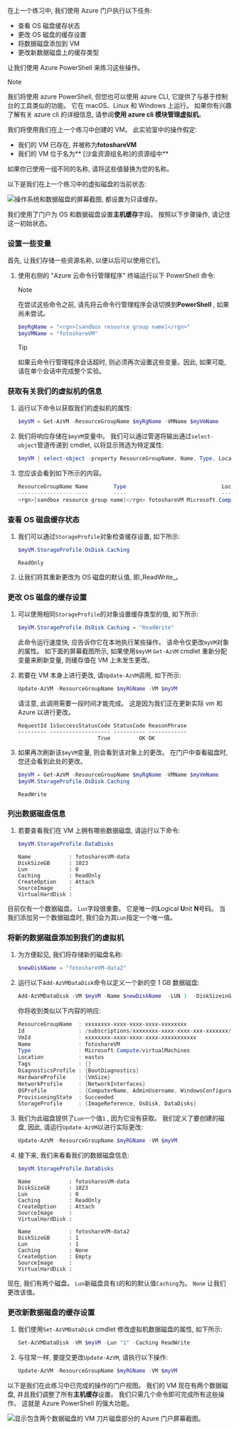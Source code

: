 在上一个练习中, 我们使用 Azure 门户执行以下任务:

- 查看 OS 磁盘缓存状态
- 更改 OS 磁盘的缓存设置
- 将数据磁盘添加到 VM
- 更改新数据磁盘上的缓存类型

让我们使用 Azure PowerShell 来练习这些操作。 

> [!NOTE]
> 我们将使用 azure PowerShell, 但您也可以使用 azure CLI, 它提供了与基于控制台的工具类似的功能。 它在 macOS、Linux 和 Windows 上运行。 如果你有兴趣了解有关 azure cli 的详细信息, 请参阅**使用 azure cli 模块管理虚拟机**。

我们将使用我们在上一个练习中创建的 VM。 此实验室中的操作假定:

- 我们的 VM 已存在, 并被称为**fotoshareVM**
- 我们的 VM 位于名为** <rgn>[沙盒资源组名称]</rgn>的资源组中**

如果你已使用一组不同的名称, 请将这些值替换为您的名称。

以下是我们在上一个练习中的虚拟磁盘的当前状态:

![操作系统和数据磁盘的屏幕截图, 都设置为只读缓存。](../media/disks-final-config-portal.PNG)

我们使用了门户为 OS 和数据磁盘设置**主机缓存**字段。 按照以下步骤操作, 请记住这一初始状态。

### <a name="set-up-some-variables"></a>设置一些变量

首先, 让我们存储一些资源名称, 以便以后可以使用它们。

1. 使用右侧的 "Azure 云命令行管理程序" 终端运行以下 PowerShell 命令:

    > [!NOTE]
    > 在尝试这些命令之前, 请先将云命令行管理程序会话切换到**PowerShell** , 如果尚未尝试。
    
    ```powershell
    $myRgName = "<rgn>[sandbox resource group name]</rgn>"
    $myVMName = "fotoshareVM"
    ```
    
    > [!TIP]
    > 如果云命令行管理程序会话超时, 则必须再次设置这些变量。因此, 如果可能, 请在单个会话中完成整个实验。
    
### <a name="get-info-about-our-vm"></a>获取有关我们的虚拟机的信息

1. 运行以下命令以获取我们的虚拟机的属性:

    ```powershell
    $myVM = Get-AzVM -ResourceGroupName $myRgName -VMName $myVmName
    ```
    
1. 我们将响应存储在`$myVM`变量中。 我们可以通过管道将输出通过`select-object`管道传递到 cmdlet, 以将显示筛选为特定属性:

    ```powershell
    $myVM | select-object -property ResourceGroupName, Name, Type, Location
    ```
    
1. 您应该会看到如下所示的内容。

    ```powershell
    ResourceGroupName Name        Type                              Location
    ----------------- ----        ----                              --------
    <rgn>[sandbox resource group name]</rgn> fotoshareVM Microsoft.Compute/virtualMachines eastus
    ```
    
### <a name="view-os-disk-cache-status"></a>查看 OS 磁盘缓存状态

1. 我们可以通过`StorageProfile`对象检查缓存设置, 如下所示:

    ```powershell
    $myVM.StorageProfile.OsDisk.Caching
    ```

    ```output
    ReadOnly
    ```
   
1. 让我们将其重新更改为 OS 磁盘的默认值, 即_ReadWrite_。

### <a name="change-the-cache-settings-of-the-os-disk"></a>更改 OS 磁盘的缓存设置

1. 可以使用相同`StorageProfile`的对象设置缓存类型的值, 如下所示:

    ```powershell
    $myVM.StorageProfile.OsDisk.Caching = "ReadWrite"
    ```
    
    此命令运行速度快, 应告诉你它在本地执行某些操作。 该命令仅更改`myVM`对象的属性。 如下面的屏幕截图所示, 如果使用`$myVM` `Get-AzVM` cmdlet 重新分配变量来刷新变量, 则缓存值在 VM 上未发生更改。

1. 若要在 VM 本身上进行更改, 请`Update-AzVM`调用, 如下所示:

    ```powershell
    Update-AzVM -ResourceGroupName $myRGName -VM $myVM
    ```
    
    请注意, 此调用需要一段时间才能完成。 这是因为我们正在更新实际 vm 和 Azure 以进行更改。

    ```output
    RequestId IsSuccessStatusCode StatusCode ReasonPhrase
    --------- ------------------- ---------- ------------
                             True         OK OK
    ```
    
1. 如果再次刷新该`$myVM`变量, 则会看到该对象上的更改。 在门户中查看磁盘时, 您还会看到此处的更改。 

    ```powershell
    $myVM = Get-AzVM -ResourceGroupName $myRgName -VMName $myVmName
    $myVM.StorageProfile.OsDisk.Caching
    ```
    
    ```output
    ReadWrite
    ```
    
### <a name="list-data-disk-info"></a>列出数据磁盘信息

1. 若要查看我们在 VM 上拥有哪些数据磁盘, 请运行以下命令:

    ```powershell
    $myVM.StorageProfile.DataDisks
    ```
    
    ```output
    Name            : fotosharesVM-data
    DiskSizeGB      : 1023
    Lun             : 0
    Caching         : ReadOnly
    CreateOption    : Attach
    SourceImage     :
    VirtualHardDisk :
    ```
    
目前仅有一个数据磁盘。 `Lun`字段很重要。 它是唯一的**L**ogical **U**nit **N**号码。 当我们添加另一个数据磁盘时, 我们会为其`Lun`指定一个唯一值。

### <a name="add-a-new-data-disk-to-our-vm"></a>将新的数据磁盘添加到我们的虚拟机

1. 为方便起见, 我们将存储新的磁盘名称:

    ```powershell
    $newDiskName = "fotoshareVM-data2"
    ```
    
1. 运行以下`Add-AzVMDataDisk`命令以定义一个新的空 1 GB 数据磁盘:

    ```powershell
    Add-AzVMDataDisk -VM $myVM -Name $newDiskName  -LUN 1  -DiskSizeinGB 1 -CreateOption Empty
    ```
    你将收到类似以下内容的响应:

    ```powershell
    ResourceGroupName  : xxxxxxxx-xxxx-xxxx-xxxx-xxxxxxxx
    Id                 : /subscriptions/xxxxxxxx-xxxx-xxxx-xxx-xxxxxxx/resourceGroups/<rgn>[sandbox resource group name]</rgn>/providers/Microsoft.Compute/virtualMachines/fotoshareVM
    VmId               : xxxxxxxx-xxxx-xxxx-xxxx-xxxxxxxxxxx
    Name               : fotoshareVM
    Type               : Microsoft.Compute/virtualMachines
    Location           : eastus
    Tags               : {}
    DiagnosticsProfile : {BootDiagnostics}
    HardwareProfile    : {VmSize}
    NetworkProfile     : {NetworkInterfaces}
    OSProfile          : {ComputerName, AdminUsername, WindowsConfiguration, Secrets}
    ProvisioningState  : Succeeded
    StorageProfile     : {ImageReference, OsDisk, DataDisks}
    ```
    
1. 我们为此磁盘提供了`Lun`一个值`1` , 因为它没有获取。 我们定义了要创建的磁盘, 因此, 请运行`Update-AzVM`以进行实际更改:

    ```powershell
    Update-AzVM -ResourceGroupName $myRGName -VM $myVM
    ```
    
1. 接下来, 我们来看看我们的数据磁盘信息:

    ```powershell
    $myVM.StorageProfile.DataDisks
    ```
    
    ```output
    Name            : fotosharesVM-data
    DiskSizeGB      : 1023
    Lun             : 0
    Caching         : ReadOnly
    CreateOption    : Attach
    SourceImage     :
    VirtualHardDisk :
    
    Name            : fotoshareVM-data2
    DiskSizeGB      : 1
    Lun             : 1
    Caching         : None
    CreateOption    : Empty
    SourceImage     :
    VirtualHardDisk :
    ```

现在, 我们有两个磁盘。 `Lun`新磁盘具有`1`的和的默认值`Caching`为。 `None` 让我们更改该值。

### <a name="change-cache-settings-of-new-data-disk"></a>更改新数据磁盘的缓存设置

1. 我们使用`Set-AzVMDataDisk` cmdlet 修改虚拟机数据磁盘的属性, 如下所示:

    ```powershell
    Set-AzVMDataDisk -VM $myVM -Lun "1" -Caching ReadWrite
    ```
    
1. 与往常一样, 要提交更改`Update-AzVM`, 请执行以下操作:

    ```powershell
    Update-AzVM -ResourceGroupName $myRGName -VM $myVM
    ```
    
以下是我们在此练习中已完成的操作的门户视图。 我们的 VM 现在有两个数据磁盘, 并且我们调整了所有**主机缓存**设置。 我们只需几个命令即可完成所有这些操作。 这就是 Azure PowerShell 的强大功能。

![显示包含两个数据磁盘的 VM 刀片磁盘部分的 Azure 门户屏幕截图。](../media/disks-final-config-portal2.png)
